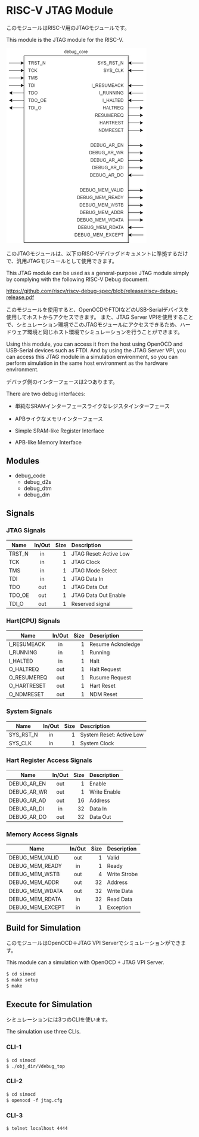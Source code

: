 # RISC-V JTAG Module

このモジュールはRISC-V用のJTAGモジュールです。

This module is the JTAG module for the RISC-V.

![Block Diagram](./doc/images/block_01.drawio.png)

このJTAGモジュールは、以下のRISC-Vデバッグドキュメントに準拠するだけで、汎用JTAGモジュールとして使用できます。

This JTAG module can be used as a general-purpose JTAG module simply by complying with the following RISC-V Debug document.

https://github.com/riscv/riscv-debug-spec/blob/release/riscv-debug-release.pdf

このモジュールを使用すると、OpenOCDやFTDIなどのUSB-Serialデバイスを使用してホストからアクセスできます。
また、JTAG Server VPIを使用することで、シミュレーション環境でこのJTAGモジュールにアクセスできるため、ハードウェア環境と同じホスト環境でシミュレーションを行うことができます。

Using this module, you can access it from the host using OpenOCD and USB-Serial devices such as FTDI.
And by using the JTAG Server VPI, you can access this JTAG module in a simulation environment, so you can perform simulation in the same host environment as the hardware environment.

デバッグ側のインターフェースは2つあります。

There are two debug interfaces:

* 単純なSRAMインターフェースライクなレジスタインターフェース
* APBライクなメモリインターフェース

* Simple SRAM-like Register Interface
* APB-like Memory Interface

## Modules

* debug_code
  * debug_d2s
  * debug_dtm
  * debug_dm

## Signals

### JTAG Signals

| Name | In/Out | Size | Description |
|-----|:---:|----:|:----|
| TRST_N           | in  |  1 | JTAG Reset: Active Low |
| TCK              | in  |  1 | JTAG Clock |
| TMS              | in  |  1 | JTAG Mode Select |
| TDI              | in  |  1 | JTAG Data In |
| TDO              | out |  1 | JTAG Data Out |
| TDO_OE           | out |  1 | JTAG Data Out Enable |
| TDI_O            | out |  1 | Reserved signal |

### Hart(CPU) Signals

| Name | In/Out | Size | Description |
|-----|:---:|----:|:----|
| I_RESUMEACK      | in  |  1 | Resume Acknoledge |
| I_RUNNING        | in  |  1 | Running |
| I_HALTED         | in  |  1 | Halt |
| O_HALTREQ        | out |  1 | Halt Request |
| O_RESUMEREQ      | out |  1 | Rusume Request |
| O_HARTRESET      | out |  1 | Hart Reset |
| O_NDMRESET       | out |  1 | NDM Reset |

### System Signals

| Name | In/Out | Size | Description |
|-----|:---:|----:|:----|
| SYS_RST_N        | in  |  1 | System Reset: Active Low|
| SYS_CLK          | in  |  1 | System Clock|

### Hart Register Access Signals

| Name | In/Out | Size | Description |
|-----|:---:|----:|:----|
| DEBUG_AR_EN      | out |  1 | Enable |
| DEBUG_AR_WR      | out |  1 | Write Enable |
| DEBUG_AR_AD      | out | 16 | Address |
| DEBUG_AR_DI      | in  | 32 | Data In |
| DEBUG_AR_DO      | out | 32 | Data Out |

### Memory Access Signals

| Name | In/Out | Size | Description |
|-----|:---:|----:|:----|
| DEBUG_MEM_VALID  | out |  1 | Valid |
| DEBUG_MEM_READY  | in  |  1 | Ready |
| DEBUG_MEM_WSTB   | out |  4 | Write Strobe |
| DEBUG_MEM_ADDR   | out | 32 | Address |
| DEBUG_MEM_WDATA  | out | 32 | Write Data |
| DEBUG_MEM_RDATA  | in  | 32 | Read Data |
| DEBUG_MEM_EXCEPT | in  |  1 | Exception |

## Build for Simulation

このモジュールはOpenOCD＋JTAG VPI Serverでシミュレーションができます。

This module can a simulation with OpenOCD + JTAG VPI Server.

```
$ cd simocd
$ make setup
$ make
```

## Execute for Simulation

シミュレーションには3つのCLIを使います。

The simulation use three CLIs.

### CLI-1

```
$ cd simocd
$ ./obj_dir/Vdebug_top
```

### CLI-2

```
$ cd simocd
$ openocd -f jtag.cfg
```

### CLI-3

```
$ telnet localhost 4444
```
